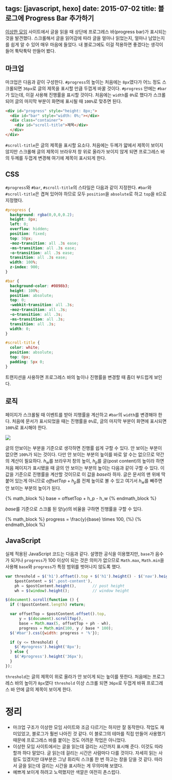 tags: [javascript, hexo]
date: 2015-07-02
title: 블로그에 Progress Bar 추가하기
---
[이상한 모임](http://blog.weirdx.io) 사이트에서 글을 읽을 때 상단에 프로그레스 바(progress bar)가 표시되는 것을 발견했다. 스크롤해서 글을 읽어감에 따라 글을 얼마나 읽었는지, 얼마나 남았는지를 쉽게 알 수 있어 매우 마음에 들었다. 내 블로그에도 이걸 적용하면 좋겠다는 생각이 들어 툭탁툭탁 만들어 봤다.<!--more-->

## 마크업
마크업은 다음과 같이 구성한다. `#progress`의 높이는 처음에는 `8px`였다가 어느 정도 스크롤되면 `36px`로 글의 제목을 표시할 만큼 두껍게 바꿀 것이다. `#progress` 안에는 `#bar`가 있는데, 이걸 사용해 진행률을 표시할 것이다. 처음에는 `width`를 `0%`로 했다가 스크롤되어 글의 마지막 부분이 화면에 표시될 때 `100%`로 맞추면 된다.

```html
<div id="progress" style="height: 8px;">
  <div id="bar" style="width: 0%;"></div>
  <div class="container">
    <div id="scroll-title">제목</div>
  </div>
</div>
```

`#scroll-title`은 글의 제목을 표시할 요소다. 처음에는 두께가 얇에서 제목이 보이지 않지만 스크롤해 글의 제목이 브라우저 창 위로 올라가 보이지 않게 되면 프로그레스 바의 두께를 두껍게 변경해 여기에 제목이 표시되게 한다.

## CSS
`#progress`와 `#bar`, `#scroll-title`의 스타일은 다음과 같이 지정한다. `#bar`와 `#scroll-title`은 겹쳐 있어야 하므로 모두 `position`을 `absolute`로 하고 `top`을 `0`으로 지정했다.

```css
#progress {
  background: rgba(0,0,0,0.2);
  height: 8px;
  left: 0;
  overflow: hidden;
  position: fixed;
  top: 50px;
  -moz-transition: all .3s ease;
  -ms-transition: all .3s ease;
  -o-transition: all .3s ease;
  transition: all .3s ease;
  width: 100%;
  z-index: 900;
}

#bar {
  background-color: #0898b3;
  height: 100%;
  position: absolute;
  top: 0;
  -webkit-transition: all .3s;
  -moz-transition: all .3s;
  -o-transition: all .3s;
  -ms-transition: all .3s;
  transition: all .3s;
  width: 0;
}

#scroll-title {
  color: white;
  position: absolute;
  top: 0px;
  padding: 5px 0;
}
```

트랜지션을 사용하면 프로그레스 바의 높이나 진행률을 변경할 때 좀더 부드럽게 보인다.

## 로직
페이지가 스크롤될 때 이벤트를 받아 지행률을 계산하고 `#bar`의 `width`를 변경해야 한다. 처음에 문서가 표시되었을 때는 진행률을 `0%`로, 글의 마지막 부분이 화면에 표시되면 `100%`로 표시해야 한다.

![](scroll.png)

글의 안보이는 부분을 기준으로 생각하면 진행률 쉽게 구할 수 있다. 안 보이는 부분이 없으면 `100%`가 되는 것이다. 다만 안 보이는 부분의 높이를 바로 알 수는 없으므로 약간의 계산이 필요하다. $h_w$를 브라우저 창의 높이, $h_p$를 글(post content)의 높이라 하면 처음 페이지가 표시됐을 때 글의 안 보이는 부분의 높이는 다음과 같이 구할 수 있다. 이 값을 기준으로 진행률을 계산할 것이므로 이 값을 $base$라 하자. 글은 문서의 맨 위에 딱 붙어 있는게 아니므로 $offsetTop + h_p$를 전체 높이로 볼 수 있고 여기서 $h_w$를 빼주면 안 보이는 부분의 높이가 된다.

{% math_block %}
base = offsetTop + h_p - h_w
{% endmath_block %}

$base$를 기준으로 스크롤 된 양($y$)의 비율을 구하면 진행률을 구할 수 있다.

{% math_block %}
progress = \frac{y}{base} \times 100\, (\%)
{% endmath_block %}

## JavaScript
실제 적용된 JavaScript 코드는 다음과 같다. 설명한 공식을 이용했지만, `base`가 음수가 되거나 `progress`가 100 이상이 되는 것은 의미가 없으므로 `Math.max`, `Math.min`을 사용해 `base`와 `progress`가 특정 범위를 벗어나지 않도록 했다.

```js
var threshold = $('h1').offset().top + $('h1').height() - $('nav').height(),
    $postContent = $('.post-content'),
    ph = $postContent.height(),       // post height
    wh = $(window).height();          // window height

$(document).scroll(function () {
  if (!$postContent.length) return;

  var offsetTop = $postContent.offset().top,
      y = $(document).scrollTop(),
      base = Math.max(5, offsetTop + ph - wh),
      progress = Math.min(100, y / base * 100);
  $('#bar').css({width: progress + '%'});

  if (y <= threshold) {
    $('#progress').height('8px');
  } else {
    $('#progress').height('36px');
  }
});
```

`threshold`는 글의 제목이 위로 올라가 안 보이게 되는 높이를 뜻한다. 처음에는 프로그레스 바의 높이가 `8px`였다 `threshold` 이상 스크롤 되면 `36px`로 두껍게 바꿔 프로그레스 바 안에 글의 제목이 보이게 한다.

# 정리
* 마크업 구조가 이상한 모임 사이트와 조금 다르기는 하지만 잘 동작한다. 작업도 재미있었고, 블로그가 훨씬 나아진 것 같다. 이 블로그의 테마를 직접 만들어 사용했기 때문에 프로그레스 바를 붙이는 것도 어려운 작업은 아니었다.
* 이상한 모임 사이트에서는 글을 읽는데 걸리는 시간까지 표시해 준다. 이것도 따라 할까 하다 말았다. 글 읽는데 걸리는 시간은 사람마다 다를 것이다. 자세히 읽는 사람도 있겠지만 대부분은 그냥 휘리릭 스크롤 한 번 하고는 창을 닫을 것 같다. 따라서 글을 읽는데 걸리는 시간을 표시하는 게 무의미해 보였다.
* 예쁘게 보이게 하려고 노력했지만 색깔은 여전히 촌스럽다.
